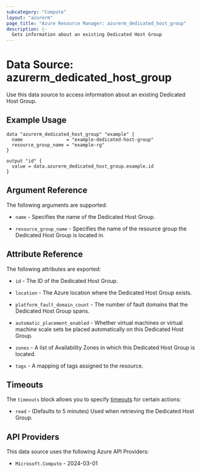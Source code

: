 ```yaml
---
subcategory: "Compute"
layout: "azurerm"
page_title: "Azure Resource Manager: azurerm_dedicated_host_group"
description: |-
  Gets information about an existing Dedicated Host Group
---
```


# Data Source: azurerm_dedicated_host_group

Use this data source to access information about an existing Dedicated Host Group.

## Example Usage

```hcl
data "azurerm_dedicated_host_group" "example" {
  name                = "example-dedicated-host-group"
  resource_group_name = "example-rg"
}

output "id" {
  value = data.azurerm_dedicated_host_group.example.id
}
```

## Argument Reference

The following arguments are supported:

* `name` - Specifies the name of the Dedicated Host Group.

* `resource_group_name` - Specifies the name of the resource group the Dedicated Host Group is located in.

## Attribute Reference

The following attributes are exported:

* `id` - The ID of the Dedicated Host Group.

* `location` - The Azure location where the Dedicated Host Group exists.

* `platform_fault_domain_count` - The number of fault domains that the Dedicated Host Group spans.

* `automatic_placement_enabled` - Whether virtual machines or virtual machine scale sets be placed automatically on this Dedicated Host Group.

* `zones` - A list of Availability Zones in which this Dedicated Host Group is located.

* `tags` - A mapping of tags assigned to the resource.

## Timeouts

The `timeouts` block allows you to specify [timeouts](https://developer.hashicorp.com/terraform/language/resources/configure#define-operation-timeouts) for certain actions:

* `read` - (Defaults to 5 minutes) Used when retrieving the Dedicated Host Group.

## API Providers
<!-- This section is generated, changes will be overwritten -->
This data source uses the following Azure API Providers:

* `Microsoft.Compute` - 2024-03-01

